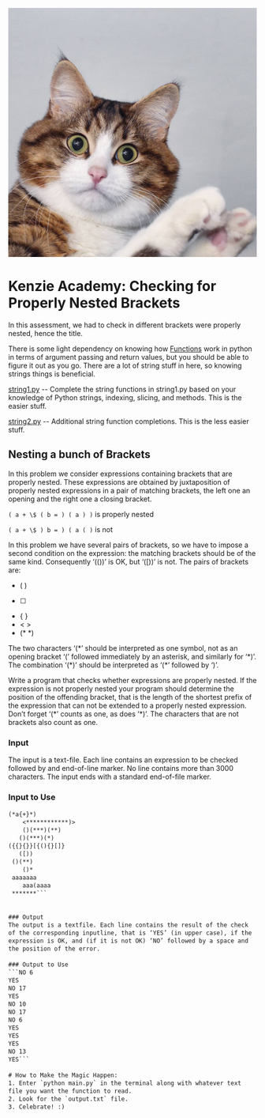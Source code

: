 <p align="center">
  <img src=logo.jpg/>
</p>

# Kenzie Academy: Checking for Properly Nested Brackets
In this assessment, we had to check in different brackets were properly nested, hence the title.

There is some light dependency on knowing how [Functions](https://docs.python.org/2/tutorial/controlflow.html#defining-functions) work in python in terms of argument passing and return values, but you should be able to figure it out as you go. There are a lot of string stuff in here, so knowing strings things is beneficial.

[string1.py](./string1.py) -- Complete the string functions in string1.py based on your knowledge of Python strings, indexing, slicing, and methods. This is the easier stuff.

[string2.py](./string2.py) -- Additional string function completions. This is the less easier stuff.


## Nesting a bunch of Brackets
In this problem we consider expressions containing brackets that are properly nested. These expressions are obtained by juxtaposition of properly nested expressions in a pair of matching brackets, the left one an opening and the right one a closing bracket.

`( a + \$ ( b = ) ( a ) )` is properly nested

`( a + \$ ) b = ) ( a ( )` is not

In this problem we have several pairs of brackets, so we have to impose a second condition on the expression: the matching brackets should be of the same kind. Consequently ‘(())’ is OK, but ‘([))’ is not. The pairs of brackets are:

- ( )
- [ ]
- { }
- < >
- (\* \*)

The two characters ‘(\*’ should be interpreted as one symbol, not as an opening bracket ‘(’ followed immediately by an asterisk, and similarly for ‘\*)’. The combination ‘(\*)’ should be interpreted as ‘(\*’ followed by ‘)’.

Write a program that checks whether expressions are properly nested. If the expression is not properly nested your program should determine the position of the offending bracket, that is the length of the shortest prefix of the expression that can not be extended to a properly nested expression. Don’t forget ‘(\*’ counts as one, as does ‘\*)’. The characters that are not brackets also count as one.


### Input
The input is a text-file. Each line contains an expression to be checked followed by and end-of-line marker. No line contains more than 3000 characters. The input ends with a standard end-of-file marker.

### Input to Use
```(*a++(*)
(*a{+}*)
    <************)>
    ()(***)(**)
   ()(***)(*)
({{}{}}[{(){}[]}
   ([))
 ()(**)
    ()*
 aaaaaaa
    aaa(aaaa
 *******```


### Output
The output is a textfile. Each line contains the result of the check of the corresponding inputline, that is ‘YES’ (in upper case), if the expression is OK, and (if it is not OK) ‘NO’ followed by a space and the position of the error.

### Output to Use
```NO 6
YES
NO 17
YES
NO 10
NO 17
NO 6
YES
YES
YES
NO 13
YES```

# How to Make the Magic Happen:
1. Enter `python main.py` in the terminal along with whatever text file you want the function to read.
2. Look for the `output.txt` file.
3. Celebrate! :)